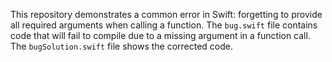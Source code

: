 This repository demonstrates a common error in Swift: forgetting to provide all required arguments when calling a function.  The `bug.swift` file contains code that will fail to compile due to a missing argument in a function call. The `bugSolution.swift` file shows the corrected code.